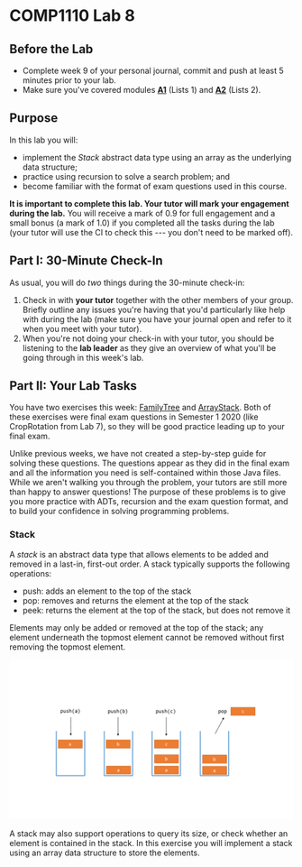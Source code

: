 # COMP1110 Lab 8

## Before the Lab 

* Complete week 9 of your personal journal, commit and push at least 5 minutes prior to your lab.
* Make sure you've covered modules [**A1**](https://cs.anu.edu.au/courses/comp1110/lectures/oo/#A1) (Lists 1) and [**A2**](https://cs.anu.edu.au/courses/comp1110/lectures/oo/#A2) (Lists 2).

## Purpose 

In this lab you will:
* implement the *Stack* abstract data type using an array as the underlying data structure;
* practice using recursion to solve a search problem; and
* become familiar with the format of exam questions used in this course.


**It is important to complete this lab.   Your tutor will mark your engagement during the lab.**  You will receive a mark of 0.9 for full engagement and a small bonus (a mark of 1.0) if you completed all the tasks during the lab (your tutor will use the CI to check this --- you don't need to be marked off).

## Part I: 30-Minute Check-In

As usual, you will do _two_ things during the 30-minute check-in:

1.  Check in with **your tutor** together with the other members of your group.    Briefly outline any issues you're having that you'd particularly like help with during the lab (make sure you have your journal open and refer to it when you meet with your tutor).
2.  When you're not doing your check-in with your tutor, you should be listening to the **lab leader** as they give an overview of what you'll be going through in this week's lab.

## Part II:  Your Lab Tasks

You have two exercises this week: [FamilyTree](FamilyTree.java) and [ArrayStack](ArrayStack.java). Both of these exercises were final exam questions in Semester 1 2020 (like CropRotation from Lab 7), so they will be good practice leading up to your final exam. 

Unlike previous weeks, we have not created a step-by-step guide for solving these questions. The questions appear as they did in the final exam and all the information you need is self-contained within those Java files. While we aren't walking you through the problem, your tutors are still more than happy to answer questions! The purpose of these problems is to give you more practice with ADTs, recursion and the exam question format, and to build your confidence in solving programming problems.

### Stack

A *stack* is an abstract data type that allows elements to be added and removed in a last-in, first-out order.
A stack typically supports the following operations:
* push: adds an element to the top of the stack
* pop: removes and returns the element at the top of the stack
* peek: returns the element at the top of the stack, but does not remove it

Elements may only be added or removed at the top of the stack; any element underneath the topmost element cannot be removed without first removing the topmost element.

![Image of stack](stack.png)

A stack may also support operations to query its size, or check whether an element is contained in the stack.
In this exercise you will implement a stack using an array data structure to store the elements.
